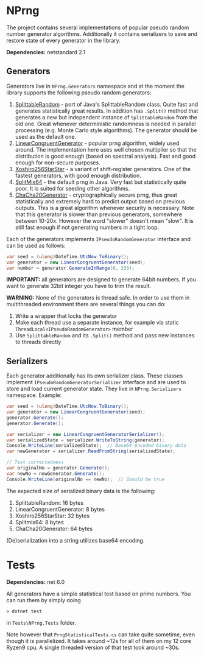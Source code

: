 NPrng
=====

The project contains several implementations of popular pseudo random number generator algorithms. Additionally it contains serializers to save and restore state of every generator in the library.

**Dependencies:** netstandard 2.1

Generators
----------

Generators live in `NPrng.Generators` namespace and at the moment the library supports the following pseudo random generators:

1. [SplittableRandom](https://docs.oracle.com/javase/8/docs/api/java/util/SplittableRandom.html) - port of Java's SplittableRandom class. Quite fast and generates statistically great results. In addition has `.Split()` method that generates a new but independent instance of `SplittableRandom` from the old one. Great whenever deterministic randomness is needed in parallel processing (e.g. Monte Carlo style algorithms). The generator should be used as the default one.
2. [LinearCongruentGenerator](https://en.wikipedia.org/wiki/Linear_congruential_generator) - popular prng algorithm, widely used around. The implementation here uses well chosen multiplier so that the distribution is good enough (based on spectral analysis). Fast and good enough for non-secure purposes.
3. [Xoshiro256StarStar](https://en.wikipedia.org/wiki/Xorshift#xoshiro256**) - a variant of shift-register generators. One of the fastest generators, with good enough distribution.
4. [SplitMix64](https://rosettacode.org/wiki/Pseudo-random_numbers/Splitmix64) - the default prng in Java. Very fast but statistically quite poor. It is suited for seeding other algorithms.
5. [ChaCha20Generator](https://en.wikipedia.org/wiki/Salsa20#ChaCha_variant) - cryptographically secure prng, thus great statistically and extremely hard to predict output based on previous outputs. This is a great algorithm whenever security is necessary. Note that this generator is slower than previous generators, somewhere between 10-20x. However the word "slower" doesn't mean "slow". It is still fast enough if not generating numbers in a tight loop.

Each of the generators implements `IPseudoRandomGenerator` interface and can be used as follows:

```c#
var seed = (ulong)DateTime.UtcNow.ToBinary();
var generator = new LinearCongruentGenerator(seed);
var number = generator.GenerateInRange(0, 333);
```

**IMPORTANT:** all generators are designed to generate 64bit numbers. If you want to generate 32bit integer you have to trim the result.

**WARNING:** None of the generators is thread safe. In order to use them in multithreaded environment there are several things you can do:

1. Write a wrapper that locks the generator
2. Make each thread use a separate instance, for example via static `ThreadLocal<IPseudoRandomGenerator>` member
3. Use `SplittableRandom` and its `.Split()` method and pass new instances to threads directly

Serializers
-----------

Each generator additionally has its own serializer class. These classes implement `IPseudoRandomGeneratorSerializer` interface and are used to store and load current generator state. They live in `NPrng.Serializers` namespace. Example:

```c#
var seed = (ulong)DateTime.UtcNow.ToBinary();
var generator = new LinearCongruentGenerator(seed);
generator.Generate();
generator.Generate();

var serializer = new LinearCongruentGeneratorSerializer();
var serializedState = serializer.WriteToString(generator);
Console.WriteLine(serializedState);  // Base64 encoded binary data
var newGenerator = serializer.ReadFromString(serializedState);

// Test correctedness
var originalNo = generator.Generate();
var newNo = newGenerator.Generate();
Console.WriteLine(originalNo == newNo);  // Should be true
```

The expected size of serialized binary data is the following:

1. SplittableRandom: 16 bytes
2. LinearCongruentGenerator: 8 bytes
3. Xoshiro256StarStar: 32 bytes
4. Splitmix64: 8 bytes
5. ChaCha20Generator: 64 bytes

(De)serialization into a string utilizes base64 encoding.

Tests
=====

**Dependencies:** net 6.0

All generators have a simple statistical test based on prime numbers. You can run them by simply doing

```
> dotnet test
```

in `Tests\NPrng.Tests` folder.

Note however that `PrngStatisticalTests.cs` can take quite sometime, even though it is parallelized. It takes around ~12s for all of them on my 12 core Ryzen9 cpu. A single threaded version of that test took around ~30s.

